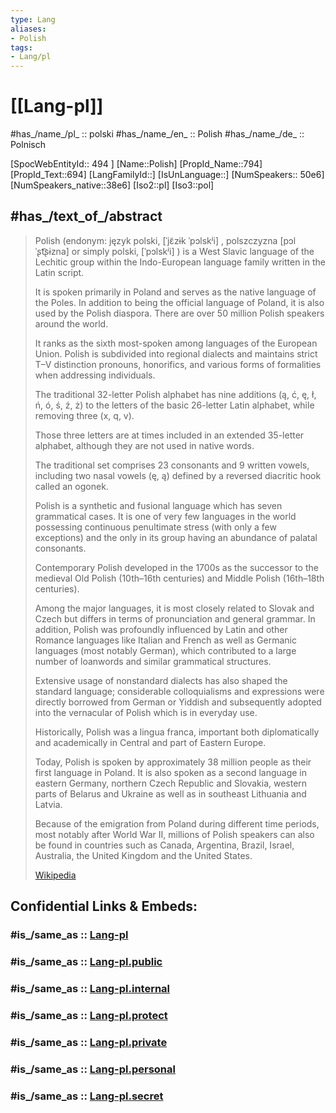 ```yaml
---
type: Lang
aliases:
- Polish
tags: 
- Lang/pl
---
```

# [[Lang-pl]] 


#has_/name_/pl_ :: polski
#has_/name_/en_ :: Polish 
#has_/name_/de_ :: Polnisch  


[SpocWebEntityId:: 494 ]
[Name::Polish]
[PropId_Name::794]
[PropId_Text::694]
[LangFamilyId::]
[IsUnLanguage::]
[NumSpeakers:: 50e6]
[NumSpeakers_native::38e6]
[Iso2::pl]
[Iso3::pol]

## #has_/text_of_/abstract  


> Polish (endonym: język polski, [ˈjɛ̃zɨk ˈpɔlskʲi] , 
> polszczyzna [pɔlˈʂt͡ʂɨzna]  or simply polski, [ˈpɔlskʲi] ) 
> is a West Slavic language of the Lechitic group 
> within the Indo-European language family written in the Latin script. 
> 
> It is spoken primarily in Poland and serves as the native language of the Poles. 
> In addition to being the official language of Poland, it is also used by the Polish diaspora. 
> There are over 50 million Polish speakers around the world. 
> 
> It ranks as the sixth most-spoken among languages of the European Union. 
> Polish is subdivided into regional dialects and maintains strict T–V distinction pronouns, 
> honorifics, and various forms of formalities when addressing individuals.
> 
> The traditional 32-letter Polish alphabet has nine additions (ą, ć, ę, ł, ń, ó, ś, ź, ż) 
> to the letters of the basic 26-letter Latin alphabet, while removing three (x, q, v). 
> 
> Those three letters are at times included in an extended 35-letter alphabet, 
> although they are not used in native words. 
> 
> The traditional set comprises 23 consonants and 9 written vowels, 
> including two nasal vowels (ę, ą) defined by a reversed diacritic hook called an ogonek. 
> 
> Polish is a synthetic and fusional language which has seven grammatical cases. 
> It is one of very few languages in the world possessing continuous penultimate stress 
> (with only a few exceptions) and the only in its group 
> having an abundance of palatal consonants. 
> 
> Contemporary Polish developed in the 1700s 
> as the successor to the medieval Old Polish (10th–16th centuries) 
> and Middle Polish (16th–18th centuries). 
> 
> Among the major languages, it is most closely related to Slovak and Czech 
> but differs in terms of pronunciation and general grammar. 
> In addition, Polish was profoundly influenced by Latin and other Romance languages 
> like Italian and French as well as Germanic languages (most notably German), 
> which contributed to a large number of loanwords and similar grammatical structures. 
> 
> Extensive usage of nonstandard dialects has also shaped the standard language; 
> considerable colloquialisms and expressions were 
> directly borrowed from German or Yiddish 
> and subsequently adopted into the vernacular of Polish which is in everyday use. 
> 
> Historically, Polish was a lingua franca, important both diplomatically and academically 
> in Central and part of Eastern Europe. 
> 
> Today, Polish is spoken by approximately 38 million people as their first language in Poland. 
> It is also spoken as a second language in eastern Germany, northern Czech Republic 
> and Slovakia, western parts of Belarus and Ukraine as well as in southeast Lithuania and Latvia. 
> 
> Because of the emigration from Poland during different time periods, 
> most notably after World War II, millions of Polish speakers can also be found 
> in countries such as Canada, Argentina, Brazil, Israel, Australia, 
> the United Kingdom and the United States.
>
> [Wikipedia](https://en.wikipedia.org/wiki/Polish%20language)


## Confidential Links & Embeds: 

### #is_/same_as :: [Lang-pl](/_Standards/Language/Lang~Family/LangFamily-Indo-European/LangFamily-Slavic/Lang-pl.md) 

### #is_/same_as :: [Lang-pl.public](/_public/Language/Lang~Family/LangFamily-Indo-European/LangFamily-Slavic/Lang-pl.public.md) 

### #is_/same_as :: [Lang-pl.internal](/_internal/Language/Lang~Family/LangFamily-Indo-European/LangFamily-Slavic/Lang-pl.internal.md) 

### #is_/same_as :: [Lang-pl.protect](/_protect/Language/Lang~Family/LangFamily-Indo-European/LangFamily-Slavic/Lang-pl.protect.md) 

### #is_/same_as :: [Lang-pl.private](/_private/Language/Lang~Family/LangFamily-Indo-European/LangFamily-Slavic/Lang-pl.private.md) 

### #is_/same_as :: [Lang-pl.personal](/_personal/Language/Lang~Family/LangFamily-Indo-European/LangFamily-Slavic/Lang-pl.personal.md) 

### #is_/same_as :: [Lang-pl.secret](/_secret/Language/Lang~Family/LangFamily-Indo-European/LangFamily-Slavic/Lang-pl.secret.md)

